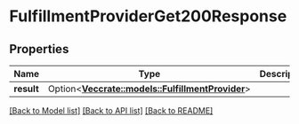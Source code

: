 # FulfillmentProviderGet200Response

## Properties

Name | Type | Description | Notes
------------ | ------------- | ------------- | -------------
**result** | Option<[**Vec<crate::models::FulfillmentProvider>**](fulfillmentProvider.md)> |  | [optional]

[[Back to Model list]](../README.md#documentation-for-models) [[Back to API list]](../README.md#documentation-for-api-endpoints) [[Back to README]](../README.md)


